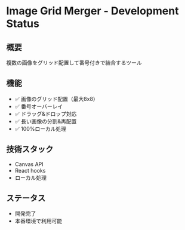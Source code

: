 # Image Grid Merger - Development Status

## 概要

複数の画像をグリッド配置して番号付きで結合するツール

## 機能

- ✅ 画像のグリッド配置（最大8x8）
- ✅ 番号オーバーレイ
- ✅ ドラッグ&ドロップ対応
- ✅ 長い画像の分割&再配置
- ✅ 100%ローカル処理

## 技術スタック

- Canvas API
- React hooks
- ローカル処理

## ステータス

- 開発完了
- 本番環境で利用可能
